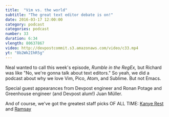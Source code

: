 ```yaml
---
title:  "Vim vs. the world"
subtitle: "The great text editor debate is on!"
date: 2016-03-17 12:00:00
category: podcast
categories: podcast
number: 33
duration: 6:34
vlength: 80637867
video: http://devpostcommit.s3.amazonaws.com/video/c33.mp4
yt: "8b2Wk2IhR5g"
---
```


Neal wanted to call this week's episode, <em>Rumble in the RegEx,</em> but Richard was like "No, we're gonna talk about text editors." So yeah, we did a podcast about why we love Vim, Pico, Atom, and Sublime. But not Emacs.

Special guest appearances from Devpost engineer and Ronan Potage and Greenhouse engineer (and Devpost alum!) Juan Müller.

And of course, we've got the greatest staff picks OF ALL TIME: <a href="http://devpost.com/software/kanye-rest">Kanye Rest</a> and <a href="http://devpost.com/software/ramsay">Ramsay</a>
